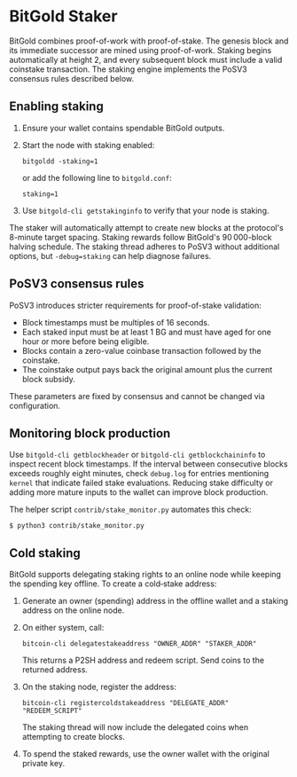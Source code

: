 BitGold Staker
==============

BitGold combines proof-of-work with proof-of-stake. The genesis block and its
immediate successor are mined using proof-of-work. Staking begins
automatically at height 2, and every subsequent block must include a valid
coinstake transaction. The staking engine implements the PoSV3 consensus rules
described below.

## Enabling staking

1. Ensure your wallet contains spendable BitGold outputs.
2. Start the node with staking enabled:

   ```
   bitgoldd -staking=1
   ```

   or add the following line to `bitgold.conf`:

   ```
   staking=1
   ```
3. Use `bitgold-cli getstakinginfo` to verify that your node is staking.

The staker will automatically attempt to create new blocks at the protocol's
8-minute target spacing. Staking rewards follow BitGold's 90 000-block halving
schedule. The staking thread adheres to PoSV3 without additional options, but
`-debug=staking` can help diagnose failures.

## PoSV3 consensus rules

PoSV3 introduces stricter requirements for proof-of-stake validation:

* Block timestamps must be multiples of 16 seconds.
* Each staked input must be at least 1 BG and must have aged for one hour or
  more before being eligible.
* Blocks contain a zero-value coinbase transaction followed by the coinstake.
* The coinstake output pays back the original amount plus the current block
  subsidy.

These parameters are fixed by consensus and cannot be changed via configuration.

## Monitoring block production

Use `bitgold-cli getblockheader` or `bitgold-cli getblockchaininfo` to inspect
recent block timestamps. If the interval between consecutive blocks exceeds
roughly eight minutes, check `debug.log` for entries mentioning `kernel` that
indicate failed stake evaluations. Reducing stake difficulty or adding more
mature inputs to the wallet can improve block production.

The helper script `contrib/stake_monitor.py` automates this check:

```
$ python3 contrib/stake_monitor.py
```

## Cold staking

BitGold supports delegating staking rights to an online node while keeping the
spending key offline. To create a cold‑stake address:

1. Generate an owner (spending) address in the offline wallet and a staking
   address on the online node.
2. On either system, call:

   ```
   bitcoin-cli delegatestakeaddress "OWNER_ADDR" "STAKER_ADDR"
   ```

   This returns a P2SH address and redeem script. Send coins to the returned
   address.
3. On the staking node, register the address:

   ```
   bitcoin-cli registercoldstakeaddress "DELEGATE_ADDR" "REDEEM_SCRIPT"
   ```

   The staking thread will now include the delegated coins when attempting to
   create blocks.
4. To spend the staked rewards, use the owner wallet with the original private
   key.
